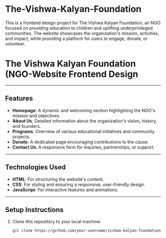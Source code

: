 # The-Vishwa-Kalyan-Foundation
This is a frontend design project for The Vishwa Kalyan Foundation, an NGO focused on providing education to children and uplifting underprivileged communities. The website showcases the organization's mission, activities, and impact, while providing a platform for users to engage, donate, or volunteer.

# The Vishwa Kalyan Foundation (NGO-Website Frontend Design

---

## Features
- **Homepage**: A dynamic and welcoming section highlighting the NGO's mission and objectives.
- **About Us**: Detailed information about the organization's vision, history, and founders.
- **Programs**: Overview of various educational initiatives and community projects.
- **Donate**: A dedicated page encouraging contributions to the cause.
- **Contact Us**: A responsive form for inquiries, partnerships, or support.

---

## Technologies Used
- **HTML**: For structuring the website's content.
- **CSS**: For styling and ensuring a responsive, user-friendly design.
- **JavaScript**: For interactive features and animations.

---

## Setup Instructions
1. Clone this repository to your local machine:
   ```bash
   git clone https://github.com/your-username/vishwa-kalyan-foundation.git
